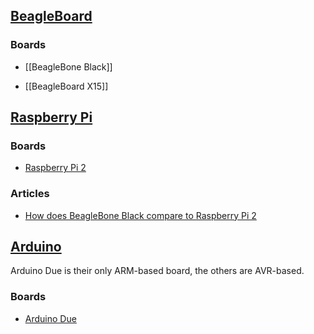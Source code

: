[BeagleBoard](https://en.wikipedia.org/wiki/BeagleBoard)
--------------------------------------------------------

### Boards

* [[BeagleBone Black]]

* [[BeagleBoard X15]]

[Raspberry Pi](https://en.wikipedia.org/wiki/Raspberry_Pi)
----------------------------------------------------------

### Boards

* [Raspberry Pi 2](https://www.raspberrypi.org/products/raspberry-pi-2-model-b/)

### Articles

* [How does BeagleBone Black compare to Raspberry Pi 2](http://www.beagleboard.org/blog/2015-02-05-raspberry-pi-2/)

[Arduino](https://en.wikipedia.org/wiki/Arduino)
------------------------------------------------

Arduino Due is their only ARM-based board, the others are AVR-based.

### Boards

* [Arduino Due](https://www.arduino.cc/en/Main/ArduinoBoardDue)
